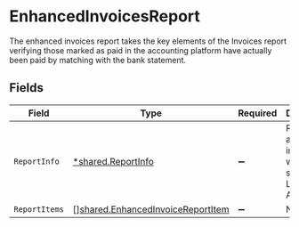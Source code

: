 # EnhancedInvoicesReport

The enhanced invoices report takes the key elements of the Invoices report verifying those marked as paid in the accounting platform have actually been paid by matching with the bank statement.


## Fields

| Field                                                                                         | Type                                                                                          | Required                                                                                      | Description                                                                                   |
| --------------------------------------------------------------------------------------------- | --------------------------------------------------------------------------------------------- | --------------------------------------------------------------------------------------------- | --------------------------------------------------------------------------------------------- |
| `ReportInfo`                                                                                  | [*shared.ReportInfo](../../../pkg/models/shared/reportinfo.md)                                | :heavy_minus_sign:                                                                            | Report additional information, which is specific to Lending API reports.                      |
| `ReportItems`                                                                                 | [][shared.EnhancedInvoiceReportItem](../../../pkg/models/shared/enhancedinvoicereportitem.md) | :heavy_minus_sign:                                                                            | N/A                                                                                           |
